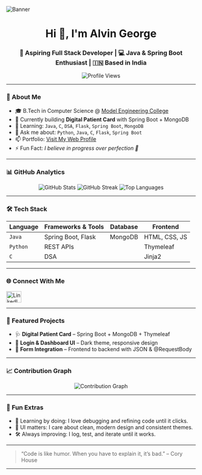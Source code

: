 ![Banner](https://github.com/Alvingeorge550/Alvingeorge550/blob/main/Blue%20Gold%20Elegant%20Minimalist%20Digital%20Marketer%20LinkedIn%20Banner_20240910_214041_0000.png)

<h1 align="center">Hi 👋, I'm Alvin George</h1>
<h3 align="center">🚀 Aspiring Full Stack Developer | 💻 Java & Spring Boot Enthusiast | 🇮🇳 Based in India</h3>

<p align="center">
  <img src="https://komarev.com/ghpvc/?username=Alvingeorge550&label=Profile%20views&color=0e75b6&style=flat" alt="Profile Views" />
</p>

---

### 🧠 About Me

- 🎓 B.Tech in Computer Science @ [Model Engineering College](https://www.linkedin.com/school/model-engineering-college/)
- 🔭 Currently building **Digital Patient Card** with Spring Boot + MongoDB
- 🌱 Learning: `Java`, `C`, `DSA`, `Flask`, `Spring Boot`, `MongoDB`
- 💬 Ask me about: `Python`, `Java`, `C`, `Flask`, `Spring Boot`
- 📫 Portfolio: [Visit My Web Profile](https://AlvinGeorge-AG.github.io/MYWEB/)
- ⚡ Fun Fact: *I believe in progress over perfection 🤗*

---

### 📊 GitHub Analytics

<p align="center">
  <img src="https://github-readme-stats.vercel.app/api?username=AlvinGeorge-AG&show_icons=true&theme=radical" alt="GitHub Stats" />
  <img src="https://github-readme-streak-stats.herokuapp.com/?user=AlvinGeorge-AG&theme=radical" alt="GitHub Streak" />
  <img src="https://github-readme-stats.vercel.app/api/top-langs/?username=AlvinGeorge-AG&layout=compact&theme=radical" alt="Top Languages" />
</p>


---

### 🛠️ Tech Stack

| Language | Frameworks & Tools | Database |   Frontend    |
|----------|--------------------|----------|---------------|
| `Java`   | Spring Boot, Flask | MongoDB  | HTML, CSS, JS |
| `Python` | REST APIs          |          | Thymeleaf     |
| `C`      | DSA                |          | Jinja2        |

---

### 🌐 Connect With Me

<p align="left">
  <a href="https://linkedin.com/in/alvingeorge550" target="_blank">
    <img src="https://raw.githubusercontent.com/rahuldkjain/github-profile-readme-generator/master/src/images/icons/Social/linked-in-alt.svg" alt="LinkedIn" width="40" height="30"/>
  </a>
</p>

---

### 📁 Featured Projects

- 🩺 **Digital Patient Card** – Spring Boot + MongoDB + Thymeleaf
- 🔐 **Login & Dashboard UI** – Dark theme, responsive design
- 🧪 **Form Integration** – Frontend to backend with JSON & @RequestBody

---

### 📈 Contribution Graph

<p align="center">
 <img src="https://raw.githubusercontent.com/AlvinGeorge-AG/main/profile-3d-contrib/profile-night-rainbow.svg" alt="Contribution Graph" />
</p>


---

### 🧩 Fun Extras

- 🧠 Learning by doing: I love debugging and refining code until it clicks.
- 🎨 UI matters: I care about clean, modern design and consistent themes.
- 🛠️ Always improving: I log, test, and iterate until it works.

---

> “Code is like humor. When you have to explain it, it’s bad.” – Cory House

---

